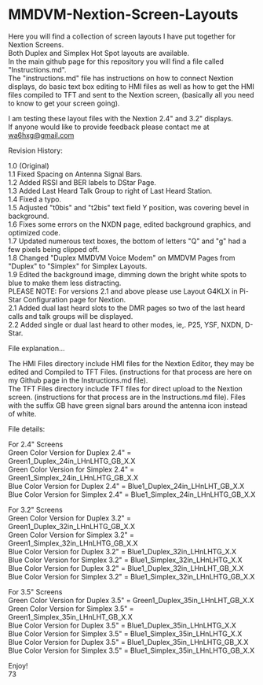 # MMDVM-Nextion-Screen-Layouts  
  
Here you will find a collection of screen layouts I have put together for Nextion Screens.  
Both Duplex and Simplex Hot Spot layouts are available.  
In the main github page for this repository you will find a file called "Instructions.md".   
The "instructions.md" file has instructions on how to connect Nextion displays, do basic text box editing to HMI files as well as how to get the HMI files compiled  to TFT and sent to the Nextion screen, (basically all you need to know to get your screen going).  

I am testing these layout files with the Nextion 2.4" and 3.2" displays.  
If anyone would like to provide feedback please contact me at wa6hxg@gmail.com   

Revision History:   

1.0 (Original)  
1.1 Fixed Spacing on Antenna Signal Bars.  
1.2 Added RSSI and BER labels to DStar Page.  
1.3 Added Last Heard Talk Group to right of Last Heard Station.  
1.4 Fixed a typo.  
1.5 Adjusted "t0bis" and "t2bis" text field Y position, was covering bevel in background.  
1.6 Fixes some errors on the NXDN page, edited background graphics, and optimized code.  
1.7 Updated numerous text boxes, the bottom of letters "Q" and "g" had a few pixels being clipped off.   
1.8 Changed "Duplex MMDVM Voice Modem" on MMDVM Pages from "Duplex" to "Simplex" for Simplex Layouts.  
1.9 Edited the background image, dimming down the bright white spots to blue to make them less distracting.  
PLEASE NOTE: For versions 2.1 and above please use Layout G4KLX in Pi-Star Configuration page for Nextion.   
2.1 Added dual last heard slots to the DMR pages so two of the last heard calls and talk groups will be displayed.   
2.2 Added single or dual last heard to other modes, ie,. P25, YSF, NXDN, D-Star.  
  
File explanation...   
  
The HMI Files directory include HMI files for the Nextion Editor, they may be edited and Compiled to TFT Files. (instructions   for that process are here on my Github page in the Instructions.md file).  
The TFT Files directory include TFT files for direct upload to the Nextion screen. (instructions for that process are in the   Instructions.md file). Files with the suffix GB have green signal bars around the antenna icon instead of white.  
   
File details:    
   
For 2.4" Screens   
Green Color Version for Duplex 2.4" = Green1_Duplex_24in_LHnLHTG_GB_X.X  
Green Color Version for Simplex 2.4" = Green1_Simplex_24in_LHnLHTG_GB_X.X  
Blue Color Version for Duplex 2.4" = Blue1_Duplex_24in_LHnLHT_GB_X.X  
Blue Color Version for Simplex 2.4" = Blue1_Simplex_24in_LHnLHTG_GB_X.X  
  
For 3.2" Screens  
Green Color Version for Duplex 3.2" = Green1_Duplex_32in_LHnLHTG_GB_X.X   
Green Color Version for Simplex 3.2" = Green1_Simplex_32in_LHnLHTG_GB_X.X   
Blue Color Version for Duplex 3.2" = Blue1_Duplex_32in_LHnLHTG_X.X  
Blue Color Version for Simplex 3.2" = Blue1_Simplex_32in_LHnLHTG_X.X   
Blue Color Version for Duplex 3.2" = Blue1_Duplex_32in_LHnLHT_GB_X.X   
Blue Color Version for Simplex 3.2" = Blue1_Simplex_32in_LHnLHTG_GB_X.X   
  
For 3.5" Screens  
Green Color Version for Duplex 3.5" = Green1_Duplex_35in_LHnLHT_GB_X.X   
Green Color Version for Simplex 3.5" = Green1_Simplex_35in_LHnLHT_GB_X.X   
Blue Color Version for Duplex 3.5" = Blue1_Duplex_35in_LHnLHTG_X.X   
Blue Color Version for Simplex 3.5" = Blue1_Simplex_35in_LHnLHTG_X.X     
Blue Color Version for Duplex 3.5" = Blue1_Duplex_35in_LHnLHTG_GB_X.X   
Blue Color Version for Simplex 3.5" = Blue1_Simplex_35in_LHnLHTG_GB_X.X   

Enjoy!  
73  
